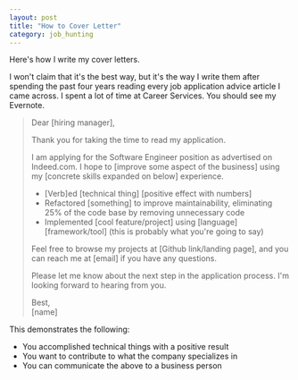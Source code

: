 ```yaml
---
layout: post
title: "How to Cover Letter"
category: job_hunting
---
```


Here's how I write my cover letters. 

I won't claim that it's the best way, but it's the way I write them after spending the past four years reading every job application advice article I came across. I spent a lot of time at Career Services. You should see my Evernote.

>Dear [hiring manager],
>
>Thank you for taking the time to read my application.
>
>I am applying for the Software Engineer position as advertised on Indeed.com. I hope to [improve some aspect of the business] using my [concrete skills expanded on below] experience.
>
>- [Verb]ed [technical thing] [positive effect with numbers]
>- Refactored [something] to improve maintainability, eliminating 25% of the code base by removing unnecessary code
>- Implemented [cool feature/project] using [language] [framework/tool] (this is probably what you're going to say)
>
>Feel free to browse my projects at [Github link/landing page], and you can reach me at [email] if you have any questions.
>
>Please let me know about the next step in the application process. I'm looking forward to hearing from you.
>
>Best,  
>[name]

This demonstrates the following:

- You accomplished technical things with a positive result
- You want to contribute to what the company specializes in
- You can communicate the above to a business person